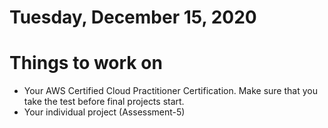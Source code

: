 # Tuesday, December 15, 2020

# Things to work on
- Your AWS Certified Cloud Practitioner Certification. Make sure that you take the test before final projects start.
- Your individual project (Assessment-5)
